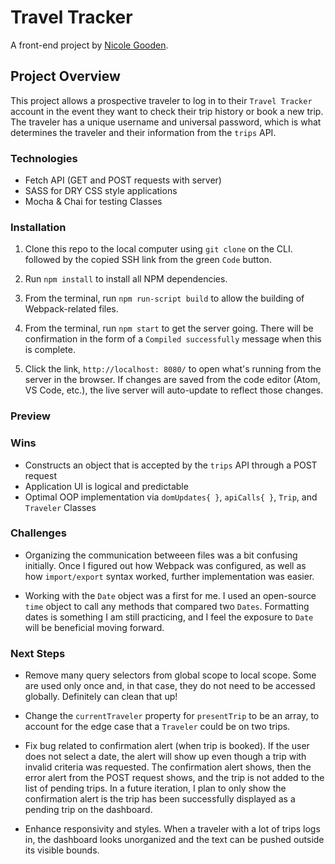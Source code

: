 # Travel Tracker

A front-end project by [Nicole Gooden](https://github.com/nicolegooden).

## Project Overview

This project allows a prospective traveler to log in to their `Travel Tracker` account in the event they want to check their trip history or book a new trip.  The traveler has a unique username and universal password, which is what determines the traveler and their information from the `trips` API.

### Technologies

+ Fetch API (GET and POST requests with server)
+ SASS for DRY CSS style applications
+ Mocha & Chai for testing Classes

### Installation

1. Clone this repo to the local computer using `git clone` on the CLI. followed by the copied SSH link from the green `Code` button.

1. Run `npm install` to install all NPM dependencies.

1. From the terminal, run `npm run-script build` to allow the building of Webpack-related files.

1. From the terminal, run `npm start` to get the server going. There will be confirmation in the form of a `Compiled successfully` message when this is complete.

1. Click the link, `http://localhost: 8080/` to open what's running from the server in the browser.  If changes are saved from the code editor (Atom, VS Code, etc.), the live server will auto-update to reflect those changes.

### Preview



### Wins

+ Constructs an object that is accepted by the `trips` API through a POST request
+ Application UI is logical and predictable
+ Optimal OOP implementation via `domUpdates{ }`, `apiCalls{ }`, `Trip`, and `Traveler` Classes

### Challenges

+ Organizing the communication betweeen files was a bit confusing initially.  Once I figured out how Webpack was configured, as well as how `import/export` syntax worked, further implementation was easier.

+ Working with the `Date` object was a first for me.  I used an open-source `time` object to call any methods that compared two `Dates`.  Formatting dates is something I am still practicing, and I feel the exposure to `Date` will be beneficial moving forward.  

### Next Steps

+ Remove many query selectors from global scope to local scope.  Some are used only once and, in that case, they do not need to be accessed globally.  Definitely can clean that up!

+ Change the `currentTraveler` property for `presentTrip` to be an array, to account for the edge case that a `Traveler` could be on two trips.

+ Fix bug related to confirmation alert (when trip is booked).  If the user does not select a date, the alert will show up even though a trip with invalid criteria was requested.  The confirmation alert shows, then the error alert from the POST request shows, and the trip is not added to the list of pending trips.  In a future iteration, I plan to only show the confirmation alert is the trip has been successfully displayed as a pending trip on the dashboard.

+ Enhance responsivity and styles.  When a traveler with a lot of trips logs in, the dashboard looks unorganized and the text can be pushed outside its visible bounds.